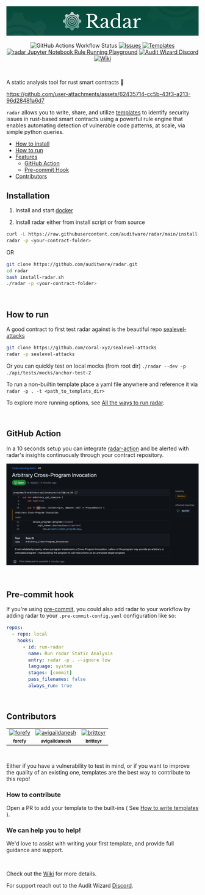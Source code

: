 <br>
<br>

<p align="center">
  <img src="./static/radar.png" alt="radar">
</p>

<p align="center">
<img alt="GitHub Actions Workflow Status" src="https://img.shields.io/github/actions/workflow/status/auditware/radar/pytest.yml">
<a href="https://github.com/auditware/radar/issues/new/choose"><img alt="Issues" title="Issues" src="https://img.shields.io/github/issues-raw/auditware/radar"></a>
<a href="https://github.com/auditware/radar/tree/main/api/builtin_templates"><img alt="Templates" title="Templates" src="https://img.shields.io/github/directory-file-count/auditware/radar/api/builtin_templates?label=templates"></a>
<a href="https://mybinder.org/v2/gh/auditware/radar/HEAD?labpath=demo.ipynb"><img alt="radar Jupyter Notebook Rule Running Playground" title="radar Jupyter Notebook Rule Running Playground" src="https://img.shields.io/badge/launch-notebook-blue?link=https%3A%2F%2Fimg.shields.io%2Fbadge%2Ftext&logo=jupyter"></a>
<a href="https://discord.gg/8PTTMd96p4"><img alt="Audit Wizard Discord" title="Audit Wizard Discord" src="https://img.shields.io/discord/962101971081392128.svg?logo=discord"></a>
<a href="https://github.com/auditware/radar/wiki"><img alt="Wiki" title="Wiki" src="https://img.shields.io/badge/radar-Wiki-blue"></a>
</p>

<br>

A static analysis tool for rust smart contracts 🦀

https://github.com/user-attachments/assets/62435714-cc5b-43f3-a213-96d28481a6d7

`radar` allows you to write, share, and utilize [templates](https://github.com/auditware/radar/tree/main/api/builtin_templates) to identify security issues in rust-based smart contracts using a powerful rule engine that enables automating detection of vulnerable code patterns, at scale, via simple python queries.

- [How to install](#installation)
- [How to run](#how-to-run)
- [Features](#-github-action)
  - [GitHub Action](#-github-action)
  - [Pre-commit Hook](#-pre-commit-hook)
- [Contributors](#contributors)

## Installation

1. Install and start [docker](https://docs.docker.com/get-started/get-docker/)

2. Install radar either from install script or from source

```bash
curl -L https://raw.githubusercontent.com/auditware/radar/main/install-radar.sh | bash
radar -p <your-contract-folder>
```

OR

```bash
git clone https://github.com/auditware/radar.git
cd radar
bash install-radar.sh
./radar -p <your-contract-folder>
```

<br>

## How to run

A good contract to first test radar against is the beautiful repo [sealevel-attacks](https://github.com/coral-xyz/sealevel-attacks)

```bash
git clone https://github.com/coral-xyz/sealevel-attacks
radar -p sealevel-attacks
```

Or you can quickly test on local mocks (from root dir) `./radar --dev -p ./api/tests/mocks/anchor-test-2`

To run a non-builtin template place a yaml file anywhere and reference it via `radar -p . -t <path_to_templats_dir>`

To explore more running options, see [All the ways to run radar](https://github.com/auditware/radar/wiki/Running-Options).

<br>

## GitHub Action

In a 10 seconds setup you can integrate [radar-action](https://github.com/Auditware/radar-action) and be alerted with radar's insights continuously through your contract repository.

<p>
  <img src="./static/gh-action.png" alt="radar GitHub Action">
</p>

<br>

## Pre-commit hook

If you're using [pre-commit](https://pre-commit.com), you could also add radar to your workflow by adding radar to your `.pre-commit-config.yaml` configuration like so:

```yaml
repos:
  - repo: local
    hooks:
      - id: run-radar
        name: Run radar Static Analysis
        entry: radar -p . --ignore low
        language: system
        stages: [commit]
        pass_filenames: false
        always_run: true
```

<br>

## Contributors

<table>
<tr>
    <td align="center">
        <a href="https://github.com/forefy">
            <img src="https://avatars.githubusercontent.com/u/166978930?v=4" width="100;" alt="forefy"/>
            <br />
            <sub><b>forefy</b></sub>
        </a>
    </td>
    <td align="center">
        <a href="https://github.com/avigaildanesh">
            <img src="https://avatars.githubusercontent.com/u/118690295?v=4" width="100;" alt="avigaildanesh"/>
            <br />
            <sub><b>avigaildanesh</b></sub>
        </a>
    </td>
    <td align="center">
        <a href="https://github.com/brittcyr">
            <img src="https://avatars.githubusercontent.com/u/1320260?v=4" width="100;" alt="brittcyr"/>
            <br />
            <sub><b>brittcyr</b></sub>
        </a>
    </td>
</tr>
</table>

<br>

Either if you have a vulnerability to test in mind, or if you want to improve the quality of an existing one, templates are the best way to contribute to this repo!

### How to contribute

Open a PR to add your template to the built-ins ( See [How to write templates](https://github.com/auditware/radar/wiki/How-to-Write-Templates) ).

### We can help you to help!

We'd love to assist with writing your first template, and provide full guidance and support.

<br>

Check out the [Wiki](https://github.com/auditware/radar/wiki) for more details.

For support reach out to the Audit Wizard [Discord](https://discord.gg/8PTTMd96p4).
